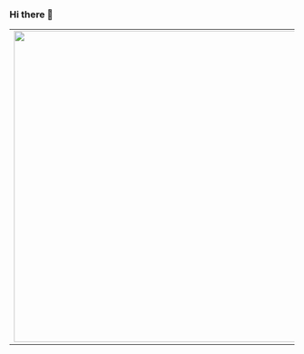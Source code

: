 ### Hi there 👋
<a href="https://kugge.github.io/" target="_blank">
<p align="center">
  <table border="0"  style="border: 0;">
  <tr>
      <td style="border: 0;"><img width="550px" align="left" src="https://github-readme-stats.vercel.app/api?username=Kugge&layout=compact&theme=radical&hide_border=true&hide_title=true&icon_color=5194f0&bg_color=0d1117" /></td>
      <td style="border: 0;"><img width="550px" src="https://github-readme-stats.vercel.app/api/top-langs/?username=Kugge&layout=compact&theme=radical&hide=php,css,html,Game%20Maker%20Language&hide_border=true&hide_title=true&icon_color=5194f0&bg_color=0d1117" /></td>
  </tr>   
</table>
</p>
</a>
